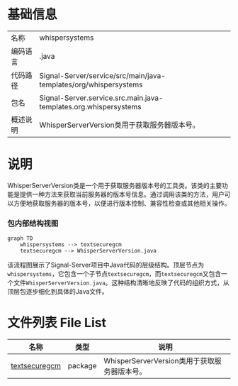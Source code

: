 # 基础信息

|      |      |
|------|------|
| 名称 | whispersystems |
| 编码语言 | .java |
| 代码路径 | Signal-Server/service/src/main/java-templates/org/whispersystems |
| 包名 | Signal-Server.service.src.main.java-templates.org.whispersystems |
| 概述说明 | WhisperServerVersion类用于获取服务器版本号。 |

# 说明

WhisperServerVersion类是一个用于获取服务器版本号的工具类。该类的主要功能是提供一种方法来获取当前服务器的版本号信息。通过调用该类的方法，用户可以方便地获取服务器的版本号，以便进行版本控制、兼容性检查或其他相关操作。


### 包内部结构视图

```mermaid
graph TD
    whispersystems --> textsecuregcm
    textsecuregcm --> WhisperServerVersion.java
```

该流程图展示了Signal-Server项目中Java代码的层级结构。顶层节点为`whispersystems`，它包含一个子节点`textsecuregcm`，而`textsecuregcm`又包含一个文件`WhisperServerVersion.java`。这种结构清晰地反映了代码的组织方式，从顶层包逐步细化到具体的Java文件。

# 文件列表 File List

| 名称   | 类型  | 说明 |
|-------|------|-------------|
| [textsecuregcm](textsecuregcm/_module.md) | package | WhisperServerVersion类用于获取服务器版本号。 |


